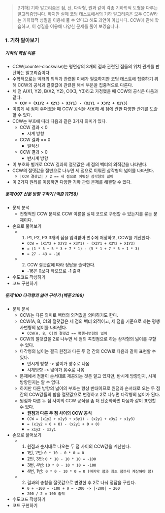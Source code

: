 >[!기하]
>기하 알고리즘은 점, 선, 다각형, 원과 같이 각종 기하학적 도형을 다루는 알고리즘입니다.
>하지만 실제 코딩 테스트에서의 기하 알고리즘은 모두 CCW라는 기하학적 성질을 이용해 풀 수 있다고 해도 과언이 아닙니다. CCW에 관해 학습하고, 이 성질을 이용해 다양한 문제를 풀어 보겠습니다.

### 1. 기하 알아보기
##### 기하의 핵심 이론
- CCW(counter-clockwise)는 평면상의 3개의 점과 관련된 점들의 위치 관계를 판단하는 알고리즘이다.
- 수학적으로는 벡터의 외적과 관련된 이해가 필요하지만 코딩 테스트에 집중하기 위해 CCW의 공식과 결괏값에 관련된 해석 부분을 집중적으로 다룬다.
- 세 점 A(X1, Y2), B(X2, Y2), C(X3, Y3)라고 가정했을 때 CCW의 공식은 다음과 같다.
	- **`CCW = (X1Y2 + X2Y3 + X3Y1) - (X2Y1 + X3Y2 + X1Y3)`**
- 이렇게 세 점이 주어졌을 때 CCW 공식을 사용해 세 점에 관한 다양한 관계를 도출할 수 있다.
- CCW는 부호에 따라 다음과 같은 3가지 의미가 있다.
	- CCW 결과 < 0
		-  시계 방향
	- CCW 결과 == 0
		- 일직선
	- CCW 결과 > 0
		- 반시계 방향
- 이 부호와 별개로 CCW 결과의 절댓값은 세 점의 벡터의 외적값을 나타낸다.
- CCW의 절댓값을 절반으로 나누면 세 점으로 이뤄진 삼각형의 넒이를 나타낸다.
	- `|CCW 결괏값| / 2 == 세 점으로 이뤄진 삼각형의 넒이`
- 이 2가지 원리를 이용하면 다양한 기하 관련 문제를 해결할 수 있다.

##### 문제 097 선분 방향 구하기 (백준 11758)
- 문제 분석
	- 전형적인 CCW 문제로 CCW 이론을 실제 코드로 구현할 수 있는지를 묻는 문제이다.
- 손으로 풀어보기
	- 1) P1, P2, P3 3개의 점을 입력받아 변수에 저장하고, CCW를 계산한다.
		- `CCW = (X1Y2 + X2Y3 + X3Y1) - (X2Y1 + X3Y2 + X1Y3)`
		- `= (1 * 5 + 5 * 3 + 7 * 1) - (5 * 1 + 7 * 5 + 1 * 3)`
		- `= 27 - 43 = -16`
	- 2) CCW 결괏값에 따라 정답을 출력한다.
		- -16은 0보다 작으므로 -1 출력
- 수도코드 작성하기
- 코드 구현하기

##### 문제 100 다각형의 넓이 구하기 (백준 2166)
- 문제 분석
	- CCW는 다른 의미로 벡터의 외적값을 의미하기도 한다.
	- CCW(A, B, C)의 절댓값은 세 점의 벡터 외적이고, 세 점을 기준으로 하는 평행사변형의 넒이를 나타낸다.
		- `CCW(A, B, C)의 절댓값 == 평행사변형의 넓이`
	- CCW의 절댓값을 2로 나누면 세 점의 꼭짓점으로 하는 삼각형의 넒이를 구할 수 있다.
	- 다각형의 넓이는 결국 원점과 다른 두 점 간의 CCW로 다음과 같이 표현할 수 있다.
		- 반시계 방향 -> 넓이가 양수로 나옴
		- 시계방향 -> 넓이가 음수로 나옴
	- 문제에서 점들이 순서대로 제공되는 것은 알고 있지만, 반시계 방향인지, 시계 방향인지는 알 수 없다.
	- 하지만 다른 방향의 넓이의 부호는 항상 반대이므로 원점과 순서대로 오는 두 점간의 CCW값들의 합을 절댓값으로 변경하고 2로 나누면 다각형의 넓이가 된다.
	- 원점과 다른 두 점 사이의 CCW 공식을 좀 더 단순화하면 다음과 같이 표현할 수 있다.
		- **원점과 다른 두 점 사이의 CCW 공식**
		- `CCW = (x1y2 + x2y3 + x3y1) - (x2y1 + x3y2 + x1y3)`
		- `= (x1y2 + 0 + 0) - (x2y1 + 0 + 0)`
		- `= x1y2 - x2y1`
- 손으로 풀어보기
	- 1) 원점과 순서대로 나오는 두 점 사이의 CCW값을 계산한다.
		- 1번, 2번: `0 * 10 - 0 * 0 = 0`
		- 2번, 3번: `0 * 10 - 10 * 10 = -100`
		- 3번, 4번: `10 * 0 - 10 * 10 = -100`
		- 4번, 1번:` 0 * 0 - 10 * 0 = 0 (마지막 점과 최초 점까지 계산해야 함)`
	- 2) 결과의 총합을 절댓값으로 변경한 후 2로 나눠 정답을 구한다.
		- `0 + -100 + -100 + 0 = -200 -> |-200| = 200`
		- `200 / 2 = 100 출력`
- 수도코드 작성하기
- 코드 구현하기
